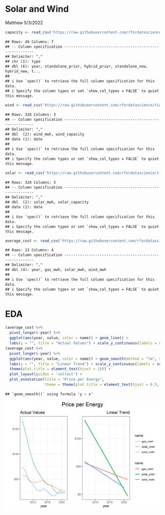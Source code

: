 Solar and Wind
================
Matthew
5/3/2022

``` r
capacity <- read_csv('https://raw.githubusercontent.com/rfordatascience/tidytuesday/master/data/2022/2022-05-03/capacity.csv')
```

    ## Rows: 49 Columns: 7
    ## -- Column specification --------------------------------------------------------
    ## Delimiter: ","
    ## chr (1): type
    ## dbl (6): year, standalone_prior, hybrid_prior, standalone_new, hybrid_new, t...
    ## 
    ## i Use `spec()` to retrieve the full column specification for this data.
    ## i Specify the column types or set `show_col_types = FALSE` to quiet this message.

``` r
wind <- read_csv('https://raw.githubusercontent.com/rfordatascience/tidytuesday/master/data/2022/2022-05-03/wind.csv')
```

    ## Rows: 328 Columns: 3
    ## -- Column specification --------------------------------------------------------
    ## Delimiter: ","
    ## dbl  (2): wind_mwh, wind_capacity
    ## date (1): date
    ## 
    ## i Use `spec()` to retrieve the full column specification for this data.
    ## i Specify the column types or set `show_col_types = FALSE` to quiet this message.

``` r
solar <- read_csv('https://raw.githubusercontent.com/rfordatascience/tidytuesday/master/data/2022/2022-05-03/solar.csv')
```

    ## Rows: 328 Columns: 3
    ## -- Column specification --------------------------------------------------------
    ## Delimiter: ","
    ## dbl  (2): solar_mwh, solar_capacity
    ## date (1): date
    ## 
    ## i Use `spec()` to retrieve the full column specification for this data.
    ## i Specify the column types or set `show_col_types = FALSE` to quiet this message.

``` r
average_cost <- read_csv('https://raw.githubusercontent.com/rfordatascience/tidytuesday/master/data/2022/2022-05-03/average_cost.csv')
```

    ## Rows: 13 Columns: 4
    ## -- Column specification --------------------------------------------------------
    ## Delimiter: ","
    ## dbl (4): year, gas_mwh, solar_mwh, wind_mwh
    ## 
    ## i Use `spec()` to retrieve the full column specification for this data.
    ## i Specify the column types or set `show_col_types = FALSE` to quiet this message.

# EDA

``` r
(average_cost %>% 
  pivot_longer(-year) %>% 
  ggplot(aes(year, value, color = name)) + geom_line() +
  labs(y = "", title = "Actual Values") + scale_y_continuous(labels = scales::dollar)) +
(average_cost %>% 
  pivot_longer(-year) %>% 
  ggplot(aes(year, value, color = name)) + geom_smooth(method = "lm", se = FALSE) +
  labs(y = "", title = "Linear Trend") + scale_y_continuous(labels = scales::dollar) +
  theme(plot.title = element_text(hjust = 1))) +
  plot_layout(guides = 'collect') + 
  plot_annotation(title = "Price per Energy", 
                  theme = theme(plot.title = element_text(hjust = 0.5, size = 18)))
```

    ## `geom_smooth()` using formula 'y ~ x'

![](Solar-and-Wind_files/figure-gfm/unnamed-chunk-2-1.png)<!-- -->
